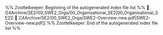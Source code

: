 %% Zoottelkeeper: Beginning of the autogenerated index file list  %%
📄 [[4Archive/SE2/00_SWE2_Orga/00_Organisational_SE2|00_Organisational_SE2]]
📄 [[4Archive/SE2/00_SWE2_Orga/SWE2-Overview-new.pdf|SWE2-Overview-new.pdf]]
%% Zoottelkeeper: End of the autogenerated index file list  %%
